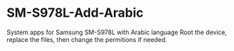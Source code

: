 # SM-S978L-Add-Arabic
System apps for Samsung SM-S978L with Arabic  language
Root the device, replace the files, then change the permitions if needed.
